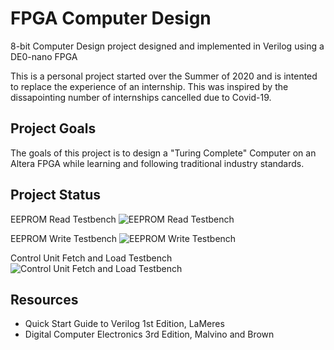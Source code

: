 # FPGA Computer Design 
8-bit Computer Design project designed and implemented in Verilog using a DE0-nano FPGA

This is a personal project started over the Summer of 2020 and is intented to replace the experience of an internship. This was inspired by the dissapointing number of internships cancelled due to Covid-19.

## Project Goals
The goals of this project is to design a "Turing Complete" Computer on an Altera FPGA while learning and following traditional industry standards.

## Project Status
EEPROM Read Testbench
![EEPROM Read Testbench](https://github.com/TRoth9/ComputerProject/tree/master/Images/EEPROM_READ.png)

EEPROM Write Testbench
![EEPROM Write Testbench](https://github.com/TRoth9/ComputerProject/tree/master/Images/EEPROM_READ.png)

Control Unit Fetch and Load Testbench
![Control Unit Fetch and Load Testbench](https://github.com/TRoth9/ComputerProject/tree/master/Images/ControlUnit_FetchLDA.png)
## Resources
* Quick Start Guide to Verilog 1st Edition, LaMeres
* Digital Computer Electronics 3rd Edition, Malvino and Brown
